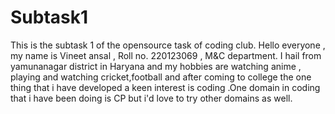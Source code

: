 # Subtask1
This is the subtask 1 of the opensource task of coding club.
Hello everyone , my name is Vineet ansal , Roll no. 220123069 , M&C department.
I hail from yamunanagar district in Haryana and my hobbies are watching anime , playing and watching cricket,football and after coming to college 
the one thing that i have developed a keen interest is coding .One domain in coding that i have been doing is CP but i'd love to try other domains as well.
